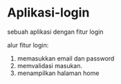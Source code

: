 # Aplikasi-login
sebuah aplikasi dengan fitur login

alur fitur login:
1. memasukkan email dan password
2. memvalidasi masukan.
3. menampilkan halaman home
